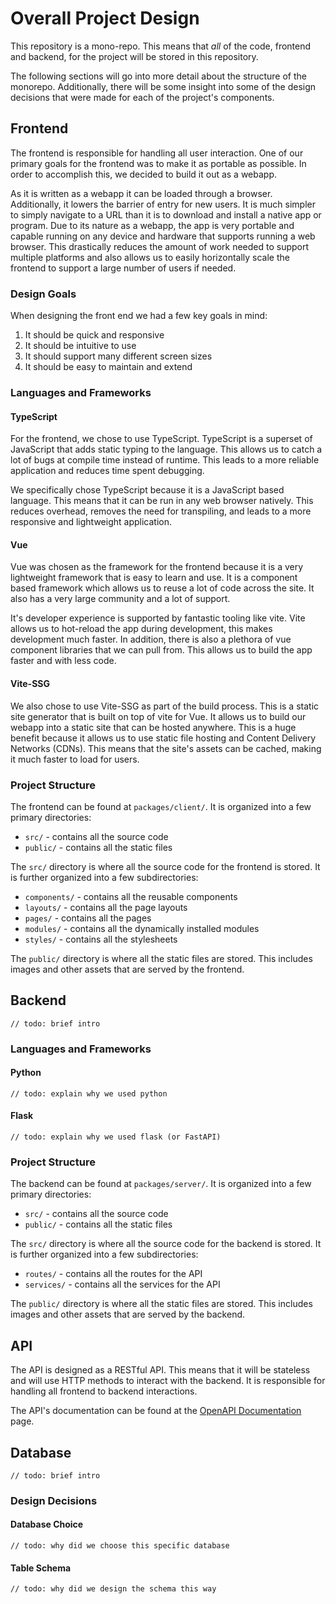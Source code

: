 # Overall Project Design
This repository is a mono-repo. This means that *all* of the code, frontend and backend, for the project will be stored in this repository.

The following sections will go into more detail about the structure of the monorepo. Additionally, there will be some insight into some of the design decisions that were made for each of the project's components.

## Frontend
The frontend is responsible for handling all user interaction. One of our primary goals for the frontend was to make it as portable as possible. In order to accomplish this, we decided to build it out as a webapp.

As it is written as a webapp it can be loaded through a browser. Additionally, it lowers the barrier of entry for new users. It is much simpler to simply navigate to a URL than it is to download and install a native app or program. Due to its nature as a webapp, the app is very portable and capable running on any device and hardware that supports running a web browser. This drastically reduces the amount of work needed to support multiple platforms and also allows us to easily horizontally scale the frontend to support a large number of users if needed.

### Design Goals
When designing the front end we had a few key goals in mind:
1. It should be quick and responsive
2. It should be intuitive to use
3. It should support many different screen sizes
4. It should be easy to maintain and extend

### Languages and Frameworks
#### TypeScript
For the frontend, we chose to use TypeScript. TypeScript is a superset of JavaScript that adds static typing to the language. This allows us to catch a lot of bugs at compile time instead of runtime. This leads to a more reliable application and reduces time spent debugging.

We specifically chose TypeScript because it is a JavaScript based language. This means that it can be run in any web browser natively. This reduces overhead, removes the need for transpiling, and leads to a more responsive and lightweight application.

#### Vue
Vue was chosen as the framework for the frontend because it is a very lightweight framework that is easy to learn and use. It is a component based framework which allows us to reuse a lot of code across the site. It also has a very large community and a lot of support.

It's developer experience is supported by fantastic tooling like vite. Vite allows us to hot-reload the app during development, this makes development much faster. In addition, there is also a plethora of vue component libraries that we can pull from. This allows us to build the app faster and with less code.

#### Vite-SSG
We also chose to use Vite-SSG as part of the build process. This is a static site generator that is built on top of vite for Vue. It allows us to build our webapp into a static site that can be hosted anywhere. This is a huge benefit because it allows us to use static file hosting and Content Delivery Networks (CDNs). This means that the site's assets can be cached, making it much faster to load for users.

### Project Structure
The frontend can be found at `packages/client/`. It is organized into a few primary directories:
- `src/` - contains all the source code
- `public/` - contains all the static files

The `src/` directory is where all the source code for the frontend is stored. It is further organized into a few subdirectories:
- `components/` - contains all the reusable components
- `layouts/` - contains all the page layouts
- `pages/` - contains all the pages
- `modules/` - contains all the dynamically installed modules
- `styles/` - contains all the stylesheets

The `public/` directory is where all the static files are stored. This includes images and other assets that are served by the frontend.


## Backend
`// todo: brief intro`

### Languages and Frameworks
#### Python
`// todo: explain why we used python`

#### Flask
`// todo: explain why we used flask (or FastAPI)`

### Project Structure
The backend can be found at `packages/server/`. It is organized into a few primary directories:
- `src/` - contains all the source code
- `public/` - contains all the static files

The `src/` directory is where all the source code for the backend is stored. It is further organized into a few subdirectories:
- `routes/` - contains all the routes for the API
- `services/` - contains all the services for the API

The `public/` directory is where all the static files are stored. This includes images and other assets that are served by the backend.

## API
The API is designed as a RESTful API. This means that it will be stateless and will use HTTP methods to interact with the backend. It is responsible for handling all frontend to backend interactions.

The API's documentation can be found at the [OpenAPI Documentation](./swagger.html) page.

## Database
`// todo: brief intro`

### Design Decisions
#### Database Choice
`// todo: why did we choose this specific database`

#### Table Schema
`// todo: why did we design the schema this way`
